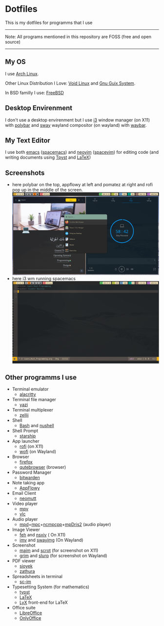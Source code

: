 # Dotfiles
This is my dotfiles for programms that I use

---

Note:
All programs mentioned in this repository are FOSS (free and open source)

---

## My OS

I use [Arch Linux](https://archlinux.org/).

Other Linux Distribution I Love: [Void Linux](https://voidlinux.org/) and [Gnu Guix System](https://guix.gnu.org/).

In BSD familly I use: [FreeBSD](https://www.freebsd.org/)

## Desktop Envirenment

I don't use a desktop envirenment but I use [i3](https://i3wm.org/) window manager (on X11) with [polybar](https://github.com/polybar/polybar) and [sway](https://swaywm.org/) wayland compositor (on wayland) with [waybar](https://github.com/Alexays/Waybar).

## My Text Editor

I use both [emacs](https://www.gnu.org/software/emacs/) ([spacemacs](https://develop.spacemacs.org/)) and [neovim](https://neovim.io/) ([spacevim](https://spacevim.org/)) for editing code (and writing documents using [Tpyst](https://typst.app/home) and [LaTeX](https://latex-project.org))

## Screenshots

- here polybar on the top, appflowy at left and pomatez at right and rofi pop up in the middle of the screen. 
![screenshot for i3  wm running polybar, appflwoy and pomatez](./screenshots/appflowy_pomatez_rofimenu.png "i3 running appflowy")
- here i3 wm running spacemacs
![screenshot for i3  wm running spacemacs](./screenshots/spacemacs.png "i3 running spacemacs")

## Other programms I use

- Terminal emulator
    - [alacritty](https://alacritty.org/)
- Terminal file manager
    - [yazi](https://yazi-rs.github.io/) 
- Terminal multiplexer
    - [zellij](https://zellij.dev/) 
- Shell
    - [Bash](https://www.gnu.org/software/bash/) and [nushell](http://www.nushell.sh/)
- Shell Prompt
    - [starship](https://starship.rs/) 
- App launcher
    - [rofi](https://github.com/davatorium/rofi) (on X11)
    - [wofi](https://hg.sr.ht/~scoopta/wofi) (on Wayland)
- Browser 
    - [firefox](https://www.mozilla.org/en-US/firefox/)
    - [qutebrowser](https://qutebrowser.org/) (browser)
- Password Manager
    - [bitwarden](https://bitwarden.com/) 
- Note taking app
    - [AppFlowy](https://appflowy.io/)
- Email Client
    - [neomutt](https://neomutt.org/) 
- Video player
    - [mpv](https://mpv.io/)
    - [vlc](https://www.videolan.org/vlc/)
- Audio player
    - [mpd](https://github.com/MusicPlayerDaemon/MPD)+[mpc](https://github.com/MusicPlayerDaemon/mpc)+[ncmpcpp](https://github.com/ncmpcpp/ncmpcpp)+[mpDris2](https://github.com/eonpatapon/mpDris2) (audio player)
- Image Viewer
    - [feh](https://github.com/derf/feh) and [nsxiv](https://codeberg.org/nsxiv/nsxiv) ( On X11)
    - [imv](https://sr.ht/~exec64/imv/) and [swayimg](https://github.com/artemsen/swayimg) (On Wayland)
- Screenshot
    - [maim](https://github.com/naelstrof/maim) and [scrot](https://github.com/resurrecting-open-source-projects/scrot) (for screenshot on X11)
    - [grim](https://sr.ht/~emersion/grim/) and [slurp](https://github.com/emersion/slurp) (for screenshot on Wayland)
- PDF viewer
    - [sioyek](https://sioyek.info/)
    - [zathura](https://pwmt.org/projects/zathura/)
- Spreadsheets in terminal
    - [sc-im](https://github.com/andmarti1424/sc-im)
- Typesetting System (for mathematics)
    - [typst](https://typst.app/)
    - [LaTeX](https://www.latex-project.org/)
    - [LyX](https://www.lyx.org/) front-end for LaTeX
- Office suite
    - [LibreOffice](https://www.libreoffice.org/)
    - [OnlyOffice](https://www.onlyoffice.com/)
